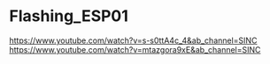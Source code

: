 # Flashing_ESP01

https://www.youtube.com/watch?v=s-s0ttA4c_4&ab_channel=SINC
https://www.youtube.com/watch?v=mtazgora9xE&ab_channel=SINC
